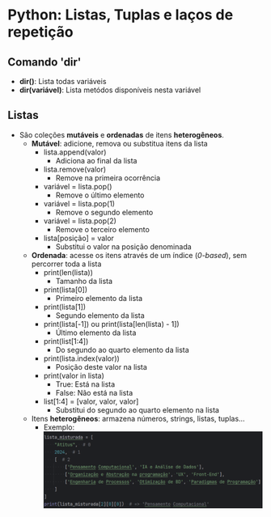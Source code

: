 # Python: Listas, Tuplas e laços de repetição
## Comando 'dir'
  - **dir()**: Lista todas variáveis
  - **dir(variável)**: Lista metódos disponíveis nesta variável

## Listas
- São coleções **mutáveis** e **ordenadas** de itens **heterogêneos**.
  - **Mutável**: adicione, remova ou substitua itens da lista
    - lista.append(valor)
      - Adiciona ao final da lista
    - lista.remove(valor) 
      - Remove na primeira ocorrência
    - variável = lista.pop()
      - Remove o último elemento
    - variável = lista.pop(1)
      - Remove o segundo elemento
    - variável = lista.pop(2)
      - Remove o terceiro elemento
    - lista[posição] = valor
      - Substitui o valor na posição denominada
  - **Ordenada**: acesse os itens através de um índice (*0-based*), sem percorrer toda a lista
    - print(len(lista))
      - Tamanho da lista
    - print(lista[0])
      - Primeiro elemento da lista
    - print(lista[1])
      - Segundo elemento da lista
    - print(lista[-1]) ou print(lista[len(lista) - 1])
      - Último elemento da lista
    - print(list[1:4])
      - Do segundo ao quarto elemento da lista
    - print(lista.index(valor))
      - Posição deste valor na lista
    - print(valor in lista)
      - True: Está na lista
      - False: Não está na lista
    - list[1:4] = [valor, valor, valor]
      - Substitui do segundo ao quarto elemento na lista
  - Itens **heterogêneos**: armazena números, strings, listas, tuplas…
    - Exemplo:
    ![](lista_misturada.png)

